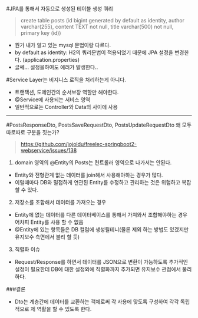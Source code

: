 #JPA를 통해서 자동으로 생성된 테이블 생성 쿼리
>create table posts (id bigint generated by default as identity, author varchar(255),
content TEXT not null, title varchar(500) not null, primary key (id))
- 뭔가 내가 알고 있는 mysql 문법이랑 다르다.
- by default as identity: H2의 쿼리문법이 적용되었기 때문에 JPA 설정을 변경한다. (application.properties)
- 글쎄... 설정을하여도 에러가 발생한다..


#Service Layer는 비지니스 로직을 처리하는게 아니다.
- 트랜잭션, 도메인간의 순서보장 역할만 해야한다.
- @Service에 사용되는 서비스 영역
- 일반적으로는 Controller와 Data의 사이에 사용

----------------------------------------------------------------------------------------
#PostsResponseDto, PostsSaveRequestDto, PostsUpdateRequestDto 왜 모두 따로따로 구분을 짓는가?
> https://github.com/jojoldu/freelec-springboot2-webservice/issues/138
1. domain 영역의 @Entity의 Posts는 컨트롤러 영역으로 나가서는 안된다.
- Entity와 전형관계 없는 데이터를 join해서 사용해야하는 경우가 많다.
- 이럴때마다 DB와 밀접하게 연관된 Entity를 수정하고 관리하는 것은 위험하고 복잡 할 수 있다.

2. 저장소를 조합해서 데이터를 가져오는 경우
- Entity에 없는 데이터를 다른 데이터베이스를 통해서 가져와서 조합해야하는 경우 어차피 Entity를 사용 할 수 없음
- @Entity에 있는 항목들은 DB 컬럼에 생성될테니(물론 제외 하는 방법도 있겠지만 유지보수 측면에서 불리 할 듯)

3. 직렬화 이슈
- Request/Response를 하면서 데이터를 JSON으로 변환이 가능하도록 추가적인 설정이 필요한데
  DB에 대한 설정외에 직렬화까지 추가되면 유지보수 관점에서 불리하다.

###결론
- Dto는 계층간에 데이터를 교환하는 객체로써 각 사용에 맞도록 구성하여 각각 독립적으로 제 역활을 할 수 있도록 한다.


